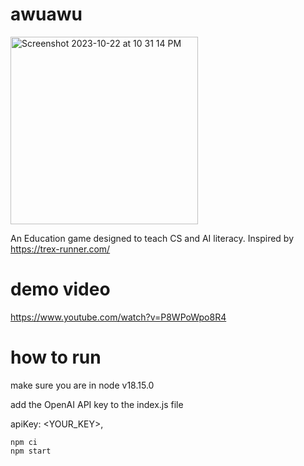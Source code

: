 # awuawu
<img width="300" height="300" alt="Screenshot 2023-10-22 at 10 31 14 PM" src="https://github.com/CharlieChenyuZhang/awuawu/assets/22360911/cde9c965-580f-4219-bf4a-ceba6be72c28">

An Education game designed to teach CS and AI literacy. Inspired by https://trex-runner.com/


# demo video

https://www.youtube.com/watch?v=P8WPoWpo8R4


# how to run

make sure you are in node v18.15.0

add the OpenAI API key to the index.js file

apiKey: <YOUR_KEY>,

```
npm ci
npm start
```
